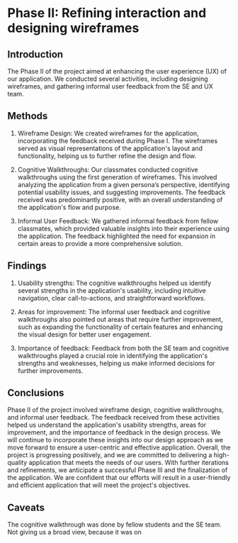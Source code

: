 # Phase II: Refining interaction and designing wireframes

## Introduction

The Phase II of the project aimed at enhancing the user experience (UX) of our application. We conducted several activities, including designing wireframes, and gathering informal user feedback from the SE and UX team.

## Methods

1. Wireframe Design: We created wireframes for the application, incorporating the feedback received during Phase I. The wireframes served as visual representations of the application's layout and functionality, helping us to further refine the design and flow.  

2. Cognitive Walkthroughs: Our classmates conducted cognitive walkthroughs using the first generation of wireframes. This involved analyzing the application from a given persona’s perspective, identifying potential usability issues, and suggesting improvements. The feedback received was predominantly positive, with an overall understanding of the application's flow and purpose.  

3. Informal User Feedback: We gathered informal feedback from fellow classmates, which provided valuable insights into their experience using the application. The feedback highlighted the need for expansion in certain areas to provide a more comprehensive solution.  

## Findings

1. Usability strengths: The cognitive walkthroughs helped us identify several strengths in the application's usability, including intuitive navigation, clear call-to-actions, and straightforward workflows.  

2. Areas for improvement: The informal user feedback and cognitive walkthroughs also pointed out areas that require further improvement, such as expanding the functionality of certain features and enhancing the visual design for better user engagement.  

3. Importance of feedback: Feedback from both the SE team and cognitive walkthroughs played a crucial role in identifying the application's strengths and weaknesses, helping us make informed decisions for further improvements.  

## Conclusions

Phase II of the project involved wireframe design, cognitive walkthroughs, and informal user feedback. The feedback received from these activities helped us understand the application's usability strengths, areas for improvement, and the importance of feedback in the design process. We will continue to incorporate these insights into our design approach as we move forward to ensure a user-centric and effective application. Overall, the project is progressing positively, and we are committed to delivering a high-quality application that meets the needs of our users. With further iterations and refinements, we anticipate a successful Phase III and the finalization of the application. We are confident that our efforts will result in a user-friendly and efficient application that will meet the project's objectives.

## Caveats

The cognitive walkthrough was done by fellow students and the SE team. Not giving us a broad view, because it was on
